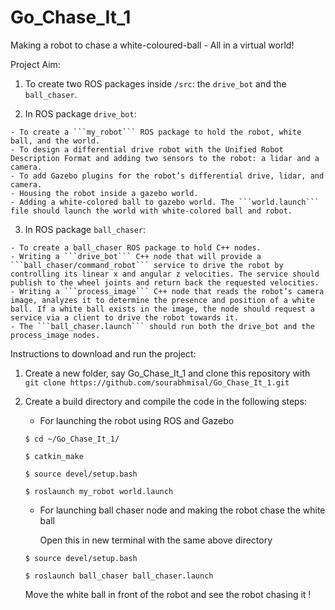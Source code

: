 # Go_Chase_It_1
Making a robot to chase a white-coloured-ball - All in a virtual world!

Project Aim:

  1) To create two ROS packages inside ```/src```: the ```drive_bot``` and the ```ball_chaser```.
  
  2) In ROS package ```drive_bot```:

    - To create a ```my_robot``` ROS package to hold the robot, white ball, and the world.
    - To design a differential drive robot with the Unified Robot Description Format and adding two sensors to the robot: a lidar and a camera. 
    - To add Gazebo plugins for the robot’s differential drive, lidar, and camera. 
    - Housing the robot inside a gazebo world. 
    - Adding a white-colored ball to gazebo world. The ```world.launch``` file should launch the world with white-colored ball and robot.
  
  3) In ROS package ```ball_chaser```:
  
    - To create a ball_chaser ROS package to hold C++ nodes.
    - Writing a ```drive_bot``` C++ node that will provide a ```ball_chaser/command_robot``` service to drive the robot by controlling its linear x and angular z velocities. The service should publish to the wheel joints and return back the requested velocities.
    - Writing a ```process_image``` C++ node that reads the robot’s camera image, analyzes it to determine the presence and position of a white ball. If a white ball exists in the image, the node should request a service via a client to drive the robot towards it.
    - The ```ball_chaser.launch``` should run both the drive_bot and the process_image nodes.
    
  
  Instructions to download and run the project:
  
  1) Create a new folder, say Go_Chase_It_1 and clone this repository with ```git clone https://github.com/sourabhmisal/Go_Chase_It_1.git``` 
  
  2) Create a build directory and compile the code in the following steps:
    
     - For launching the robot using ROS and Gazebo
     
     ```$ cd ~/Go_Chase_It_1/```
     
     ```$ catkin_make```
     
     ```$ source devel/setup.bash```
     
     ```$ roslaunch my_robot world.launch```
     
     - For launching ball chaser node and making the robot chase the white ball
       
       Open this in new terminal with the same above directory 
     
     ```$ source devel/setup.bash```
     
     ```$ roslaunch ball_chaser ball_chaser.launch```
     
        Move the white ball in front of the robot and see the robot chasing it !

